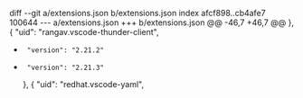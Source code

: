 diff --git a/extensions.json b/extensions.json
index afcf898..cb4afe7 100644
--- a/extensions.json
+++ b/extensions.json
@@ -46,7 +46,7 @@
     },
     {
       "uid": "rangav.vscode-thunder-client",
-      "version": "2.21.2"
+      "version": "2.21.3"
     },
     {
       "uid": "redhat.vscode-yaml",

